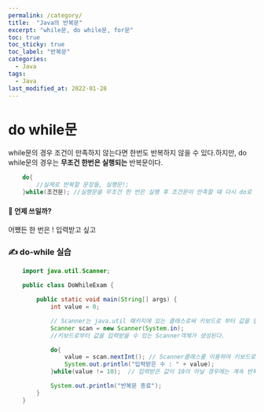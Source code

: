 ```yaml
---
permalink: /category/
title:  "Java의 반복문"
excerpt: "while문, do while문, for문"
toc: true
toc_sticky: true
toc_label: "반복문"
categories:
  - Java
tags:
  - Java
last_modified_at: 2022-01-28
---
```



# do while문
while문의 경우 조건이 만족하지 않는다면 한번도 반복하지 않을 수 있다.하지만, do while문의 경우는 **무조건 한번은 실행되는** 반복문이다.

```java
    do{
        //실제로 반복할 문장들, 실행문!;
    }while(조건문); //실행문을 무조건 한 번은 실행 후 조건문이 만족할 때 다시 do로 올라감
```

#### 🤔 언제 쓰일까?
어쨌든 한 번은 ! 입력받고 싶고 

### ✍ do-while 실습
```java
    import java.util.Scanner;

    public class DoWhileExam {

        public static void main(String[] args) {
            int value = 0;

            // Scanner는 java.util 패키지에 있는 클래스로써 키보드로 부터 값을 입력받는다던지 할 때 유용하게 사용할 수 있는 클래스
            Scanner scan = new Scanner(System.in);
            //키보드로부터 값을 입력받을 수 있는 Scanner객체가 생성된다. 

            do{
                value = scan.nextInt(); // Scanner클래스를 이용하여 키보드로 부터 숫자값을 입력받는다.
                System.out.println("입력받은 수 : " + value);  
            }while(value != 10);  // 입력받은 값이 10이 아닐 경우에는 계속 반복한다.

            System.out.println("반복문 종료");
        }
    }
```
